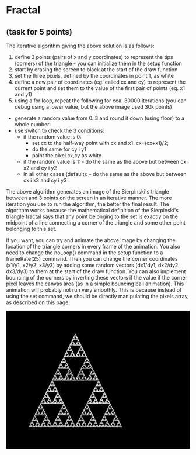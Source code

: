 # Fractal
## (task for 5 points)
The iterative algorithm giving the above solution is as follows:

1. define 3 points (pairs of x and y coordinates) to represent the tips (corners) of the triangle - you can initialize them in the setup function
2. start by erasing the screen to black at the start of the draw function
3. set the three pixels, defined by the coordinates in point 1, as white
4. define a new pair of coordinates (eg. called cx and cy) to represent the current point and set them to the value of the first pair of points (eg. x1 and y1)
5. using a for loop, repeat the following for cca. 30000 iterations (you can debug using a lower value, but the above image used 30k points)
  * generate a random value from 0..3 and round it down (using floor) to a whole number:
  * use switch to check the 3 conditions:
      - if the random value is 0:
           - set cx to the half-way point with cx and x1: cx=(cx+x1)/2;
           - do the same for cy i y1
           - paint the pixel cx,cy as white
     - if the random value is 1:
           - do the same as the above but between cx i x2 and cy i y2
     - in all other cases (default):
           - do the same as the above but between cx i x3 and cy i y3

The above algorithm generates an image of the Sierpinski's triangle between and 3 points on the screen in an iterative manner. 
The more iteration you use to run the algorithm, the better the final result. The algorithm works because the mathematical definition of
the Sierpinski's triangle fractal says that any point belonging to the set is exactly on the midpoint of a line connecting a corner of 
the triangle and some other point belonging to this set.

If you want, you can try and animate the above image by changing the location of the triangle corners in every frame of the animation.
You also need to change the noLoop() command in the setup function to a frameRate(25) command. 
Then you can change the corner coordinates (x1/y1, x2/y2, x3/y3) by adding some random vectors (dx1/dy1, dx2/dy2, dx3/dy3)
to them at the start of the draw function. You can also implement bouncing of the corners by inverting these vectors 
if the value if the corner pixel leaves the canvas area (as in a simple bouncing ball animation). 
This animation will probably not run very smoothly. This is because instead of using the set command, 
we should be directly manipulating the pixels array, as described on this page.

![fractal](/Assets/fractal.png)

